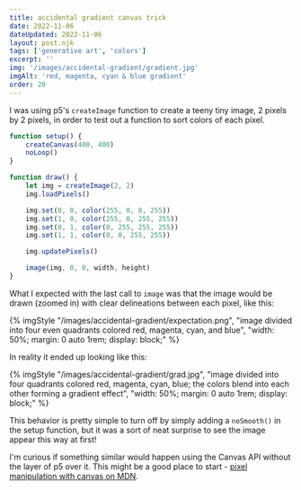 ```yaml
---
title: accidental gradient canvas trick
date: 2022-11-06
dateUpdated: 2022-11-06
layout: post.njk
tags: ['generative art', 'colors']
excerpt: ''
img: '/images/accidental-gradient/gradient.jpg'
imgAlt: 'red, magenta, cyan & blue gradient'
order: 20
---
```


I was using p5's `createImage` function to create a teeny tiny image, 2 pixels by 2 pixels, in order to test out a function to sort colors of each pixel. 

```js 
function setup() {
	createCanvas(400, 400)
	noLoop()
}

function draw() {
	let img = createImage(2, 2)
	img.loadPixels()

	img.set(0, 0, color(255, 0, 0, 255))
	img.set(1, 0, color(255, 0, 255, 255))
	img.set(0, 1, color(0, 255, 255, 255))
	img.set(1, 1, color(0, 0, 255, 255))

	img.updatePixels()

    image(img, 0, 0, width, height)
}

```

What I expected with the last call to `image` was that the image would be drawn (zoomed in) with clear delineations between each pixel, like this: 



{% imgStyle "/images/accidental-gradient/expectation.png", "image divided into four even quadrants colored red, magenta, cyan, and blue", "width: 50%; margin: 0 auto 1rem; display: block;" %}

In reality it ended up looking like this: 

{% imgStyle "/images/accidental-gradient/grad.jpg", "image divided into four quadrants colored red, magenta, cyan, blue; the colors blend into each other forming a gradient effect", "width: 50%; margin: 0 auto 1rem; display: block;" %}


This behavior is pretty simple to turn off by simply adding a `noSmooth()` in the setup function, but it was a sort of neat surprise to see the image appear this way at first! 

I'm curious if something similar would happen using the Canvas API without the layer of p5 over it. This might be a good place to start - [pixel manipulation with canvas on MDN](https://developer.mozilla.org/en-US/docs/Web/API/Canvas_API/Tutorial/Pixel_manipulation_with_canvas).